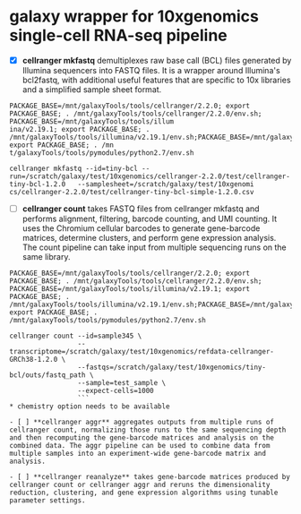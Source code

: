 # galaxy wrapper for 10xgenomics single-cell RNA-seq pipeline

- [x] **cellranger mkfastq** demultiplexes raw base call (BCL) files generated by Illumina sequencers into FASTQ files. It is a wrapper around Illumina's bcl2fastq, with additional useful features that are specific to 10x libraries and a simplified sample sheet format.

```
PACKAGE_BASE=/mnt/galaxyTools/tools/cellranger/2.2.0; export PACKAGE_BASE; . /mnt/galaxyTools/tools/cellranger/2.2.0/env.sh; PACKAGE_BASE=/mnt/galaxyTools/tools/illum
ina/v2.19.1; export PACKAGE_BASE; . /mnt/galaxyTools/tools/illumina/v2.19.1/env.sh;PACKAGE_BASE=/mnt/galaxyTools/tools/pymodules/python2.7; export PACKAGE_BASE; . /mn
t/galaxyTools/tools/pymodules/python2.7/env.sh

cellranger mkfastq --id=tiny-bcl --run=/scratch/galaxy/test/10xgenomics/cellranger-2.2.0/test/cellranger-tiny-bcl-1.2.0   --samplesheet=/scratch/galaxy/test/10xgenomi
cs/cellranger-2.2.0/test/cellranger-tiny-bcl-simple-1.2.0.csv
```

- [ ] **cellranger count** takes FASTQ files from cellranger mkfastq and performs alignment, filtering, barcode counting, and UMI counting. It uses the Chromium cellular barcodes to generate gene-barcode matrices, determine clusters, and perform gene expression analysis. The count pipeline can take input from multiple sequencing runs on the same library.

```
PACKAGE_BASE=/mnt/galaxyTools/tools/cellranger/2.2.0; export PACKAGE_BASE; . /mnt/galaxyTools/tools/cellranger/2.2.0/env.sh; PACKAGE_BASE=/mnt/galaxyTools/tools/illumina/v2.19.1; export PACKAGE_BASE; . /mnt/galaxyTools/tools/illumina/v2.19.1/env.sh;PACKAGE_BASE=/mnt/galaxyTools/tools/pymodules/python2.7; export PACKAGE_BASE; . /mnt/galaxyTools/tools/pymodules/python2.7/env.sh

cellranger count --id=sample345 \
                 --transcriptome=/scratch/galaxy/test/10xgenomics/refdata-cellranger-GRCh38-1.2.0 \
                 --fastqs=/scratch/galaxy/test/10xgenomics/tiny-bcl/outs/fastq_path \
                 --sample=test_sample \
                 --expect-cells=1000
                 ```
* chemistry option needs to be available

- [ ] **cellranger aggr** aggregates outputs from multiple runs of cellranger count, normalizing those runs to the same sequencing depth and then recomputing the gene-barcode matrices and analysis on the combined data. The aggr pipeline can be used to combine data from multiple samples into an experiment-wide gene-barcode matrix and analysis.

- [ ] **cellranger reanalyze** takes gene-barcode matrices produced by cellranger count or cellranger aggr and reruns the dimensionality reduction, clustering, and gene expression algorithms using tunable parameter settings.

